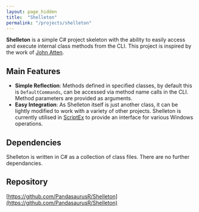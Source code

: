 ```yaml
---
layout: page_hidden
title:  "Shelleton"
permalink: "/projects/shelleton"
---
```




**Shelleton** is a simple C# project skeleton with the ability to easily access and execute internal class methods from the CLI. This project is inspired by the work of [John Atten](https://github.com/TypecastException/ConsoleApplicationBase).



## Main Features

* **Simple Reflection**: Methods defined in specified classes, by default this is `DefaultCommands`, can be accessed via method name calls in the CLI. Method parameters are provided as arguments. 
* **Easy Integration**: As Shelleton itself is just another class, it can be lightly modified to work with a variety of other projects. Shelleton is currently utilised in [ScriptEx](/projects/scriptex) to provide an interface for various Windows operations. 


## Dependencies

Shelleton is written in C# as a collection of class files. There are no further dependancies.


## Repository

[https://github.com/PandasaurusR/Shelleton](https://github.com/PandasaurusR/Shelleton)





